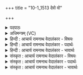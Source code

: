 +++
title = "10-1_1513 देवो वो"

+++
<details><summary>पदपाठः</summary>

दे꣣वः꣢। वः꣣। द्रविणोदाः꣢। द्र꣣विणः। दाः꣢। पू꣣र्णा꣢म्। वि꣣वष्टु। आसि꣡च꣢म्। आ꣣। सि꣡च꣢꣯म्। उत्। वा꣣। सिञ्च꣡ध्व꣢म्। उ꣡प꣢꣯। वा। पृणध्वम्। आ꣢त्। इत्। वः꣣। देवः꣢। ओ꣣हते। १५१३।
</details>

<details><summary>अधिमन्त्रम् (VC)</summary>

- अग्निः
- वसिष्ठो मैत्रावरुणिः
- बार्हतः प्रगाथः (विषमा बृहती, समा सतोबृहती)
- मध्यमः
</details>

<details><summary>हिन्दी : आचार्य रामनाथ वेदालंकार - विषयः</summary>

प्रथम ऋचा की व्याख्या पूर्वार्चिक में ५५ क्रमाङ्क पर परमेश्वर की उपासना के विषय में की जा चुकी है। यहाँ अग्निहोत्र का विषय कहते हैं।
</details>

<details><summary>हिन्दी : आचार्य रामनाथ वेदालंकार - पदार्थः</summary>

पदार्थान्वयभाषाः -  हे मनुष्यो ! (द्रविणोदाः) आरोग्यरूप धन वा बल देनेवाला, (देवः) प्रकाश से परिपूर्ण और प्रकाश देनेवाला यज्ञाग्नि (वः) तुम्हारी (पूर्णाम्) केसर,कस्तूरी आदि से मिश्रित घी से पूर्ण, (आसिचम्) सींचनेवाली सुव्रा को (विवष्टु) ग्रहण करे। तुम (उत्सिञ्चध्वं वा) सुगन्धित द्रव्यों से मिश्रित घृत की आहुतियों से उस अग्नि को सींचो, (उपपृणध्वं वा) और आहुति देने से खाली हुई स्रुवा को फिर घृत से भरो। (आत् इत्) तदनन्तर ही (देवः) प्रदीप्त यज्ञाग्नि (वः) तुम अग्निहोत्रियों को (ओहते) यज्ञ के लाभ प्राप्त करायेगा ॥१॥
</details>

<details><summary>हिन्दी : आचार्य रामनाथ वेदालंकार - भावार्थः</summary>

भावार्थभाषाः -  बारम्बार आहुति देने से यज्ञाग्नि आरोग्य,दीप्ति आदि लाभों से याज्ञिकों का उपकार करता हुआ परमेश्वर की उपासना में भी सहायक होता है ॥१॥
</details>

<details><summary>संस्कृत : आचार्य रामनाथ वेदालंकार - विषयः</summary>

तत्र प्रथमा ऋक् पूर्वार्चिके ५५ क्रमाङ्के परमेश्वरोपासनाविषये व्याख्याता। अत्राग्निहोत्रविषय उच्यते।
</details>

<details><summary>संस्कृत : आचार्य रामनाथ वेदालंकार - पदार्थः</summary>

पदार्थान्वयभाषाः -  हे मानवाः ! (द्रविणोदाः) द्रविणः आरोग्यधनं बलं वा तस्य दाता, (देवः) प्रकाशपूर्णः प्रकाशकश्च यज्ञाग्निः (वः) युष्माकम् (पूर्णाम्) केसरकस्तूर्यादिमिश्रितेन घृतेन परिपूर्णाम् (आसिचम्) आसेक्त्रीं स्रुचम् (विवष्टु) गृह्णीयात्। यूयम् (उत्सिञ्चध्वं वा) सुगन्धिद्रव्यमिश्रित-घृताहुतिभिः तं यज्ञाग्निं स्नपयत च, (उपपृणध्वं च) रिक्तीभूतां स्रुचं पुनर्घृतैः पूरयत च।[वा शब्दः समुच्चये। ‘अथापि समुच्चये भवति (१।५)’ इति निरुक्तप्रामाण्यात्।] (आत् इत्) तदनन्तरमेव (देवः) दीप्तो यज्ञाग्निः (वः) युष्मान् अग्निहोत्रिणः (ओहते) यज्ञलाभान् वहति प्रापयति।[वह प्रापणे,धातोश्छान्दसं सम्प्रसारणम्]॥१॥२
</details>

<details><summary>संस्कृत : आचार्य रामनाथ वेदालंकार - भावार्थः</summary>

भावार्थभाषाः -  पुनः पुनराहुतिप्रदानेन यज्ञाग्निरारोग्यदीप्त्यादिभिर्लाभैर्याज्ञिकानुप-कुर्वन् परमेश्वरोपासनायामपि सहायको भवति ॥१॥
</details>